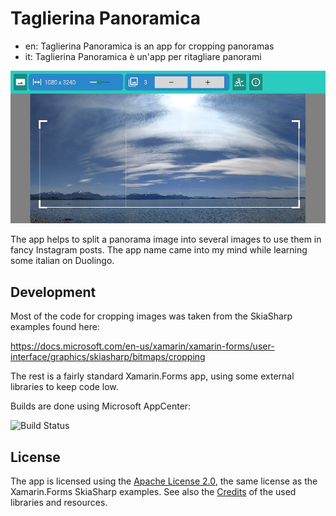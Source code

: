 # Taglierina Panoramica

- en: Taglierina Panoramica is an app for cropping panoramas
- it: Taglierina Panoramica è un'app per ritagliare panorami

![Screenshot](screenshot.jpg)

The app helps to split a panorama image into several images to use them in
fancy Instagram posts. The app name came into my mind while learning some
italian on Duolingo.

## Development

Most of the code for cropping images was taken from the SkiaSharp examples
found here:

https://docs.microsoft.com/en-us/xamarin/xamarin-forms/user-interface/graphics/skiasharp/bitmaps/cropping

The rest is a fairly standard Xamarin.Forms app, using some external libraries
to keep code low.

Builds are done using Microsoft AppCenter:

![Build Status](https://build.appcenter.ms/v0.1/apps/e828d8fc-1bd7-4873-b127-a23ea09cb535/branches/main/badge)

## License

The app is licensed using the [Apache License 2.0](LICENSE), the same license
as the Xamarin.Forms SkiaSharp examples. See also the
[Credits](src/Core/Credits.md) of the used libraries and resources.
